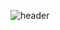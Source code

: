 ![header](https://capsule-render.vercel.app/api?type=Venom&color=_hexcode&height=300&section=header&text=ChaeHyeon'sGitHub&fontSize=50)

